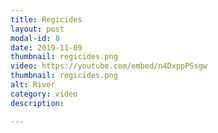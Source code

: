 ```yaml
---
title: Regicides
layout: post
modal-id: 8
date: 2019-11-09
thumbnail: regicides.png
video: https://youtube.com/embed/n4DxppPSsgw
thumbnail: regicides.png
alt: River
category: video
description: 

---
```


